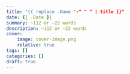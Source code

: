 ```yaml
---
title: "{{ replace .Name "-" " " | title }}"
date: {{ .Date }}
summary: ~112 or ~22 words
description: ~112 or ~22 words
cover:
    image: cover-image.png
    relative: true
tags: []
categories: []
draft: true
---
```


